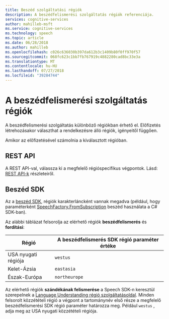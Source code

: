 ```yaml
---
title: Beszéd szolgáltatási régiók
description: A beszédfelismerési szolgáltatás régiók referenciája.
services: cognitive-services
author: mahilleb-msft
ms.service: cognitive-services
ms.technology: speech
ms.topic: article
ms.date: 06/28/2018
ms.author: mahilleb
ms.openlocfilehash: c026c636030b397da612b3c1409b80f0ff970f57
ms.sourcegitcommit: 068fc623c1bb7fb767919c4882280cad8bc33e3a
ms.translationtype: MT
ms.contentlocale: hu-HU
ms.lasthandoff: 07/27/2018
ms.locfileid: "39284744"
---
```

# <a name="regions-of-the-speech-service"></a>A beszédfelismerési szolgáltatás régiók

A beszédfelismerési szolgáltatás különböző régiókban érhető el.
Előfizetés létrehozásakor választhat a rendelkezésre álló régiók, igényeitől függően.

Amikor az előfizetésével számolnia a kiválasztott régióban.

## <a name="rest-api"></a>REST API

A REST API-val, válassza ki a megfelelő régióspecifikus végpontok.
Lásd: [REST API-k](rest-apis.md) részleteiről.

## <a name="speech-sdk"></a>Beszéd SDK

Az a [beszéd SDK](speech-sdk.md), régiók karakterláncként vannak megadva (például, hogy paraméterként [SpeechFactory.FromSubscription](https://docs.microsoft.com/dotnet/api/microsoft.cognitiveservices.speech.speechfactory.fromsubscription) beszéd használata a C# SDK-ban).

Az alábbi táblázat felsorolja az elérhető régiók **beszédfelismerés** és **fordítási**:

Régió| A beszédfelismerés SDK régió paraméter értéke
-|-
USA nyugati régiója| `westus`
Kelet-Ázsia| `eastasia`
Észak-Európa| `northeurope`

Az elérhető régiók **szándékának felismerése** a Speech SDK-n keresztül szerepelnek a [Language Understanding régió szolgáltatásoldal](/azure/cognitive-services/luis/luis-reference-regions).
Minden felsorolt közzétételi régió a végpont a tartománynév első része a megfelelő beszédfelismerési SDK régió paraméter határozza meg.
Például `westus` , adja meg az USA nyugati közzétételi régiója.
